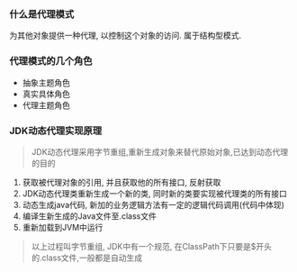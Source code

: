 ### 什么是代理模式

为其他对象提供一种代理, 以控制这个对象的访问. 属于结构型模式.

### 代理模式的几个角色 

* 抽象主题角色
* 真实具体角色
* 代理主题角色

### JDK动态代理实现原理

> JDK动态代理采用字节重组,重新生成对象来替代原始对象,已达到动态代理的目的

1. 获取被代理对象的引用, 并且获取他的所有接口, 反射获取
2. JDK动态代理类重新生成一个新的类, 同时新的类要实现被代理类的所有接口
3. 动态生成java代码, 新加的业务逻辑方法有一定的逻辑代码调用\(代码中体现\)
4. 编译生新生成的Java文件至.class文件
5. 重新加载到JVM中运行

> 以上过程叫字节重组, JDK中有一个规范, 在ClassPath下只要是$开头的.class文件,一般都是自动生成




